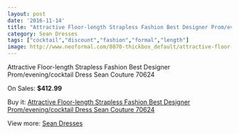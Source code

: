 ```yaml
---
layout: post
date: '2016-11-14'
title: "Attractive Floor-length Strapless Fashion Best Designer Prom/evening/cocktail Dress Sean Couture 70624"
category: Sean Dresses
tags: ["cocktail","discount","fashion","formal","length"]
image: http://www.neoformal.com/8070-thickbox_default/attractive-floor-length-strapless-fashion-best-designer-prom-evening-cocktail-dress-sean-couture-70624.jpg
---
```

Attractive Floor-length Strapless Fashion Best Designer Prom/evening/cocktail Dress Sean Couture 70624

On Sales: **$412.99**
<a href="https://www.neoformal.com/en/sean-dresses/2845-attractive-floor-length-strapless-fashion-best-designer-prom-evening-cocktail-dress-sean-couture-70624.html"><amp-img layout="responsive" width="600" height="600" src="//www.neoformal.com/8070-thickbox_default/attractive-floor-length-strapless-fashion-best-designer-prom-evening-cocktail-dress-sean-couture-70624.jpg" alt="Attractive Floor-length Strapless Fashion Best Designer Prom/evening/cocktail Dress Sean Couture 70624 0" /></a>
<a href="https://www.neoformal.com/en/sean-dresses/2845-attractive-floor-length-strapless-fashion-best-designer-prom-evening-cocktail-dress-sean-couture-70624.html"><amp-img layout="responsive" width="600" height="600" src="//www.neoformal.com/8071-thickbox_default/attractive-floor-length-strapless-fashion-best-designer-prom-evening-cocktail-dress-sean-couture-70624.jpg" alt="Attractive Floor-length Strapless Fashion Best Designer Prom/evening/cocktail Dress Sean Couture 70624 1" /></a>
<a href="https://www.neoformal.com/en/sean-dresses/2845-attractive-floor-length-strapless-fashion-best-designer-prom-evening-cocktail-dress-sean-couture-70624.html"><amp-img layout="responsive" width="600" height="600" src="//www.neoformal.com/8072-thickbox_default/attractive-floor-length-strapless-fashion-best-designer-prom-evening-cocktail-dress-sean-couture-70624.jpg" alt="Attractive Floor-length Strapless Fashion Best Designer Prom/evening/cocktail Dress Sean Couture 70624 2" /></a>
<a href="https://www.neoformal.com/en/sean-dresses/2845-attractive-floor-length-strapless-fashion-best-designer-prom-evening-cocktail-dress-sean-couture-70624.html"><amp-img layout="responsive" width="600" height="600" src="//www.neoformal.com/8073-thickbox_default/attractive-floor-length-strapless-fashion-best-designer-prom-evening-cocktail-dress-sean-couture-70624.jpg" alt="Attractive Floor-length Strapless Fashion Best Designer Prom/evening/cocktail Dress Sean Couture 70624 3" /></a>

Buy it: [Attractive Floor-length Strapless Fashion Best Designer Prom/evening/cocktail Dress Sean Couture 70624](https://www.neoformal.com/en/sean-dresses/2845-attractive-floor-length-strapless-fashion-best-designer-prom-evening-cocktail-dress-sean-couture-70624.html "Attractive Floor-length Strapless Fashion Best Designer Prom/evening/cocktail Dress Sean Couture 70624")

View more: [Sean Dresses](https://www.neoformal.com/en/27-sean-dresses "Sean Dresses")
